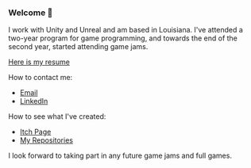 ### Welcome 👋
I work with Unity and Unreal and am based in Louisiana. I've attended a two-year program for game programming, and towards the end of the second year, started attending game jams.

[Here is my resume](https://resume.creddle.io/resume/capjh56yctc)

How to contact me:
* [Email](https://judeous@tutanota.com)
* [LinkedIn](https://www.linkedin.com/in/jude-mentel-7682001bb)

How to see what I've created:
* [Itch Page](https://judeous.itch.io/)
* [My Repositories](https://github.com/Judeous?tab=repositories)

I look forward to taking part in any future game jams and full games.

<!--
**Judeous/Judeous** is a ✨ _special_ ✨ repository because its `README.md` (this file) appears on your GitHub profile.

Here are some ideas to get you started:

- 🔭 I’m currently working on polishing my first year's final project
- 🌱 I’m currently learning 
- 👯 I’m looking to collaborate on ...
- 🤔 I’m looking for help with ...
- 💬 Ask me about ...
- 📫 How to reach me: ...
- ⚡ Fun fact: ...
-->
